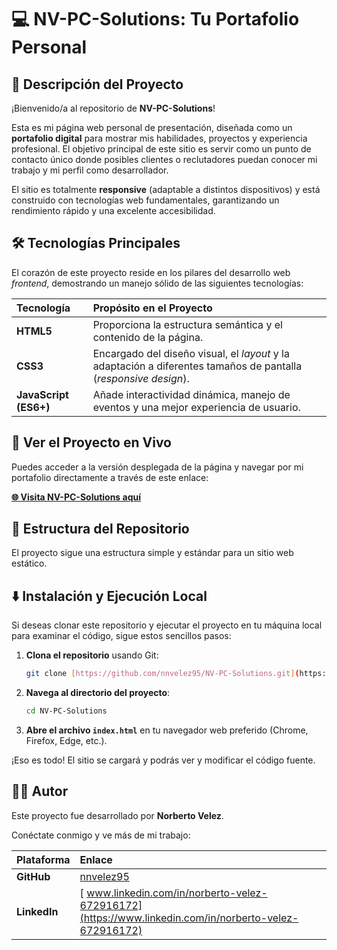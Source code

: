 # 💻 NV-PC-Solutions: Tu Portafolio Personal

## 🌟 Descripción del Proyecto

¡Bienvenido/a al repositorio de **NV-PC-Solutions**!

Esta es mi página web personal de presentación, diseñada como un **portafolio digital** para mostrar mis habilidades, proyectos y experiencia profesional. El objetivo principal de este sitio es servir como un punto de contacto único donde posibles clientes o reclutadores puedan conocer mi trabajo y mi perfil como desarrollador.

El sitio es totalmente **responsive** (adaptable a distintos dispositivos) y está construido con tecnologías web fundamentales, garantizando un rendimiento rápido y una excelente accesibilidad.

## 🛠️ Tecnologías Principales

El corazón de este proyecto reside en los pilares del desarrollo web *frontend*, demostrando un manejo sólido de las siguientes tecnologías:

| Tecnología | Propósito en el Proyecto |
| :--- | :--- |
| **HTML5** | Proporciona la estructura semántica y el contenido de la página. |
| **CSS3** | Encargado del diseño visual, el *layout* y la adaptación a diferentes tamaños de pantalla (*responsive design*). |
| **JavaScript (ES6+)** | Añade interactividad dinámica, manejo de eventos y una mejor experiencia de usuario. |

## 🚀 Ver el Proyecto en Vivo

Puedes acceder a la versión desplegada de la página y navegar por mi portafolio directamente a través de este enlace:

[**🌐 Visita NV-PC-Solutions aquí**]((https://nv-pc-solutions-6b3y0vvlu-norberto-velezs-projects.vercel.app/))

## 📂 Estructura del Repositorio

El proyecto sigue una estructura simple y estándar para un sitio web estático.

## ⬇️ Instalación y Ejecución Local

Si deseas clonar este repositorio y ejecutar el proyecto en tu máquina local para examinar el código, sigue estos sencillos pasos:

1.  **Clona el repositorio** usando Git:
    ```bash
    git clone [https://github.com/nnvelez95/NV-PC-Solutions.git](https://github.com/nnvelez95/NV-PC-Solutions.git)
    ```

2.  **Navega al directorio del proyecto**:
    ```bash
    cd NV-PC-Solutions
    ```

3.  **Abre el archivo `index.html`** en tu navegador web preferido (Chrome, Firefox, Edge, etc.).

¡Eso es todo! El sitio se cargará y podrás ver y modificar el código fuente.

## 🧑‍💻 Autor

Este proyecto fue desarrollado por **Norberto Velez**.

Conéctate conmigo y ve más de mi trabajo:

| Plataforma | Enlace |
| :--- | :--- |
| **GitHub** | [nnvelez95](https://github.com/nnvelez95) |
| **LinkedIn** |[ www.linkedin.com/in/norberto-velez-672916172](https://www.linkedin.com/in/norberto-velez-672916172)|
